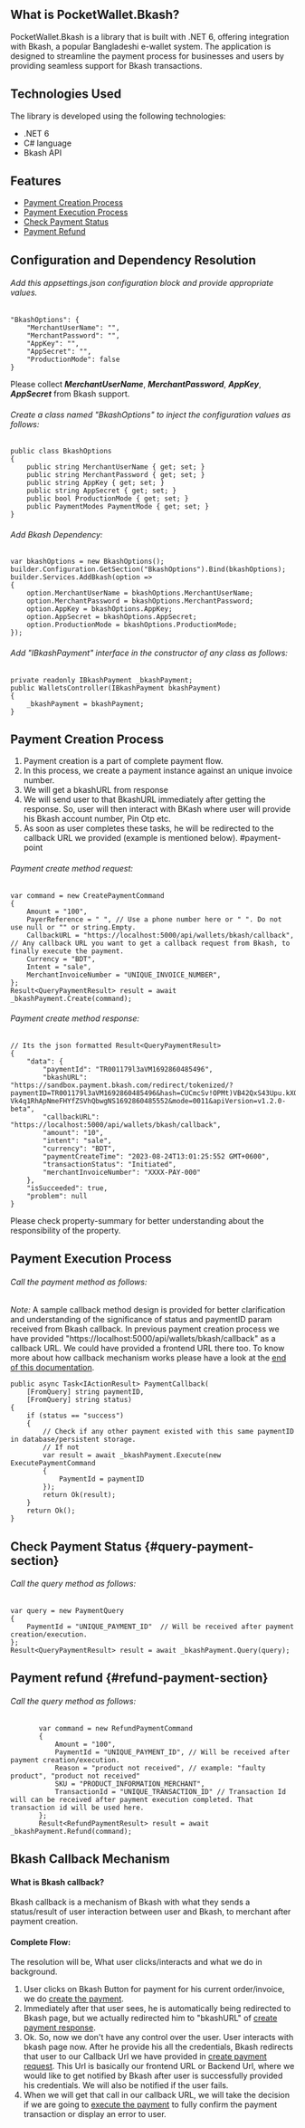 ## What is PocketWallet.Bkash?
PocketWallet.Bkash is a library that is built with .NET 6, offering integration with Bkash, a popular Bangladeshi e-wallet system. The application is designed to streamline the payment process for businesses and users by providing seamless support for Bkash transactions.



## Technologies Used
The library is developed using the following technologies:
- .NET 6
- C# language
- Bkash API


## Features
- [Payment Creation Process](#payment-creation-process)
- [Payment Execution Process](#payment-execution-process)
- [Check Payment Status](#check-payment-status)
- [Payment Refund](#payment-refund)


## Configuration and Dependency Resolution
###### Add this appsettings.json configuration block and provide appropriate values.
```
"BkashOptions": {
    "MerchantUserName": "",
    "MerchantPassword": "",
    "AppKey": "",
    "AppSecret": "",
    "ProductionMode": false
}
```
 Please collect   ***MerchantUserName***,  ***MerchantPassword***, ***AppKey***, ***AppSecret*** from Bkash support.
######  Create a class named "BkashOptions" to inject the configuration values as follows:
```
public class BkashOptions
{
    public string MerchantUserName { get; set; }
    public string MerchantPassword { get; set; }
    public string AppKey { get; set; }
    public string AppSecret { get; set; }
    public bool ProductionMode { get; set; }
    public PaymentModes PaymentMode { get; set; }
}
```
###### Add Bkash Dependency:
```
var bkashOptions = new BkashOptions();
builder.Configuration.GetSection("BkashOptions").Bind(bkashOptions);
builder.Services.AddBkash(option =>
{
    option.MerchantUserName = bkashOptions.MerchantUserName;
    option.MerchantPassword = bkashOptions.MerchantPassword;
    option.AppKey = bkashOptions.AppKey;
    option.AppSecret = bkashOptions.AppSecret;
    option.ProductionMode = bkashOptions.ProductionMode;
});
```

###### Add "IBkashPayment" interface in the constructor of any class as follows:
```
private readonly IBkashPayment _bkashPayment;
public WalletsController(IBkashPayment bkashPayment)
{
    _bkashPayment = bkashPayment;
}
```


## Payment Creation Process
1. Payment creation is a part of complete payment flow.
2. In this process, we create a payment instance against an unique invoice number.
3. We will get a bkashURL from response
4. We will send user to that BkashURL immediately after getting the response. So, user will then interact with BKash where user will provide his Bkash account number, Pin Otp etc. 
5. As soon as user completes these tasks, he will be redirected to the callback URL we provided (example is mentioned below). #payment-point
###### Payment create method request:
```
var command = new CreatePaymentCommand
{
    Amount = "100",
    PayerReference = " ", // Use a phone number here or " ". Do not use null or "" or string.Empty.
    CallbackURL = "https://localhost:5000/api/wallets/bkash/callback", // Any callback URL you want to get a callback request from Bkash, to finally execute the payment.
    Currency = "BDT",
    Intent = "sale",
    MerchantInvoiceNumber = "UNIQUE_INVOICE_NUMBER",
};
Result<QueryPaymentResult> result = await _bkashPayment.Create(command);
```
###### Payment create method response:
```
// Its the json formatted Result<QueryPaymentResult>
{
	"data": {
		"paymentId": "TR001179l3aVM1692860485496",
		"bkashURL": "https://sandbox.payment.bkash.com/redirect/tokenized/?paymentID=TR001179l3aVM1692860485496&hash=CUCmcSv!OPMt)VB42QxS43Upu.kXOkXoHS0MZnXhZ(!1)3G0PLME(9-Vk4q1RhApNmeFHYfZSVhQbwgNS1692860485552&mode=0011&apiVersion=v1.2.0-beta",
		"callbackURL": "https://localhost:5000/api/wallets/bkash/callback",
		"amount": "10",
		"intent": "sale",
		"currency": "BDT",
		"paymentCreateTime": "2023-08-24T13:01:25:552 GMT+0600",
		"transactionStatus": "Initiated",
		"merchantInvoiceNumber": "XXXX-PAY-000"
	},
	"isSucceeded": true,
	"problem": null
}
```
Please check property-summary for better understanding about the responsibility of the property.


## Payment Execution Process
###### Call the payment method as follows:
*Note:* A sample callback method design is provided for better clarification and understanding of the significance of status and paymentID param received from Bkash callback. In previous payment creation process we have provided "https://localhost:5000/api/wallets/bkash/callback" as a callback URL. We could have provided a frontend URL there too. To know more about how callback mechanism works please have a look at the [end of this documentation](#bkash-callback-mechanism).
```
public async Task<IActionResult> PaymentCallback(
    [FromQuery] string paymentID,
    [FromQuery] string status)
{
    if (status == "success")
    {
        // Check if any other payment existed with this same paymentID in database/persistent storage.
        // If not
        var result = await _bkashPayment.Execute(new ExecutePaymentCommand
        {
            PaymentId = paymentID
        });
        return Ok(result);
    }
    return Ok();
}
```


## Check Payment Status {#query-payment-section}
###### Call the query method as follows:
```
var query = new PaymentQuery
{
    PaymentId = "UNIQUE_PAYMENT_ID"  // Will be received after payment creation/execution.
};
Result<QueryPaymentResult> result = await _bkashPayment.Query(query);
```


## Payment refund {#refund-payment-section}
###### Call the query method as follows:
```
       var command = new RefundPaymentCommand
       {
           Amount = "100",
           PaymentId = "UNIQUE_PAYMENT_ID", // Will be received after payment creation/execution.
           Reason = "product not received", // example: "faulty product", "product not received"
           SKU = "PRODUCT_INFORMATION_MERCHANT",
           TransactionId = "UNIQUE_TRANSACTION_ID" // Transaction Id will can be received after payment execution completed. That transaction id will be used here.
       };
       Result<RefundPaymentResult> result = await _bkashPayment.Refund(command);
```


## Bkash Callback Mechanism
#### What is Bkash callback?
Bkash callback is a mechanism of Bkash with what they sends a status/result of user interaction between user and Bkash, to merchant after payment creation.
#### Complete Flow:
The resolution will be, What user clicks/interacts and what we do in background.
1. User clicks on Bkash Button for payment for his current order/invoice, we do [create the payment](#payment-creation-process).
2. Immediately after that user sees, he is automatically being redirected to Bkash page, but we actually redirected him to "bkashURL" of [create payment response](#payment-create-method-response).
3. Ok. So, now we don't have any control over the user. User interacts with bkash page now. After he provide his all the credentials, Bkash redirects that user to our Callback Url we have provided in [create payment request](#payment-create-method-request). This Url is basically our frontend URL or Backend Url, where we would like to get notified by Bkash after user is successfully provided his credentials. We will also be notified if the user fails.
4. When we will get that call in our callback URL, we will take the decision if we are going to [execute the payment](#payment-execution-process) to fully confirm the payment transaction or display an error to user.